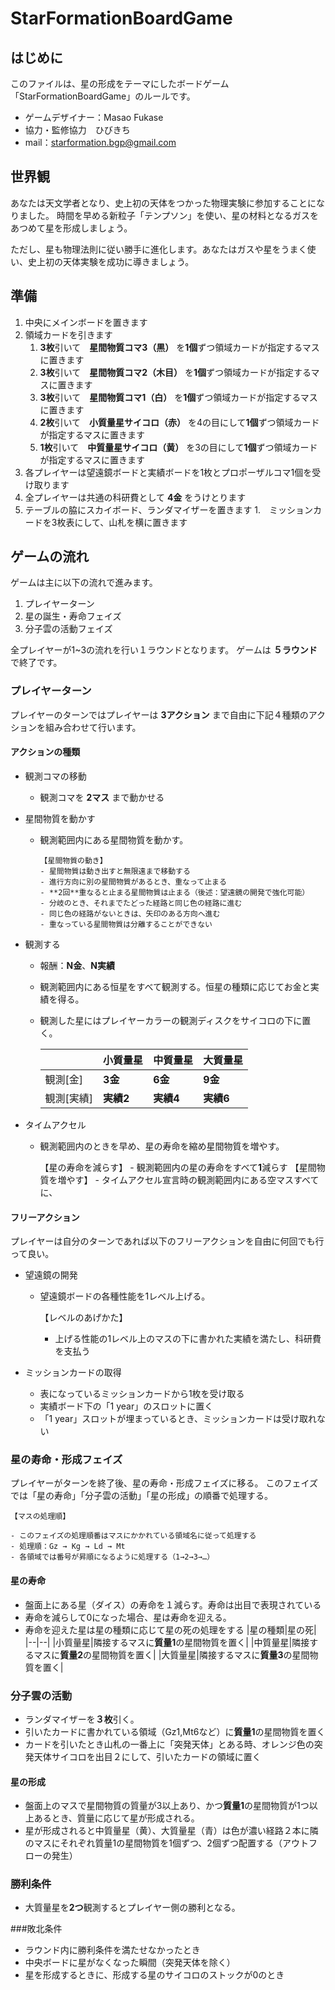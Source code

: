 # StarFormationBoardGame

## はじめに

このファイルは、星の形成をテーマにしたボードゲーム「StarFormationBoardGame」のルールです。

- ゲームデザイナー：Masao Fukase
- 協力・監修協力　ひびきち
- mail：<starformation.bgp@gmail.com>

## 世界観

あなたは天文学者となり、史上初の天体をつかった物理実験に参加することになりました。
時間を早める新粒子「テンプソン」を使い、星の材料となるガスをあつめて星を形成しましょう。

ただし、星も物理法則に従い勝手に進化します。あなたはガスや星をうまく使い、史上初の天体実験を成功に導きましょう。

## 準備

1. 中央にメインボードを置きます
1. 領域カードを引きます
   1. **3枚**引いて　**星間物質コマ3（黒）** を**1個**ずつ領域カードが指定するマスに置きます
   2. **3枚**引いて　**星間物質コマ2（木目）** を**1個**ずつ領域カードが指定するマスに置きます
   3. **3枚**引いて　**星間物質コマ1（白）** を**1個**ずつ領域カードが指定するマスに置きます
   4. **2枚**引いて　**小質量星サイコロ（赤）** を4の目にして**1個**ずつ領域カードが指定するマスに置きます
   5. **1枚**引いて　**中質量星サイコロ（黄）** を3の目にして**1個**ずつ領域カードが指定するマスに置きます
1. 各プレイヤーは望遠鏡ボードと実績ボードを1枚とプロポーザルコマ1個を受け取ります
1. 全プレイヤーは共通の科研費として **4金** をうけとります
1. テーブルの脇にスカイボード、ランダマイザーを置きます
1.　ミッションカードを3枚表にして、山札を横に置きます

## ゲームの流れ

ゲームは主に以下の流れで進みます。

1. プレイヤーターン
2. 星の誕生・寿命フェイズ
3. 分子雲の活動フェイズ

全プレイヤーが1~3の流れを行い１ラウンドとなります。
ゲームは **５ラウンド** で終了です。

### プレイヤーターン

プレイヤーのターンではプレイヤーは **3アクション** まで自由に下記４種類のアクションを組み合わせて行います。

#### アクションの種類

- 観測コマの移動
  - 観測コマを **2マス** まで動かせる
  
- 星間物質を動かす
  - 観測範囲内にある星間物質を動かす。

        【星間物質の動き】
        - 星間物質は動き出すと無限遠まで移動する
        - 進行方向に別の星間物質があるとき、重なって止まる
        - **2回**重なると止まる星間物質は止まる（後述：望遠鏡の開発で強化可能）
        - 分岐のとき、それまでたどった経路と同じ色の経路に進む
        - 同じ色の経路がないときは、矢印のある方向へ進む
        - 重なっている星間物質は分離することができない

- 観測する
  - 報酬：**N金**、**N実績**
  - 観測範囲内にある恒星をすべて観測する。恒星の種類に応じてお金と実績を得る。
  - 観測した星にはプレイヤーカラーの観測ディスクをサイコロの下に置く。

    ||小質量星|中質量星|大質量星|
    |--|--|--|--|
    |観測[金]|**3金**|**6金**|**9金**|
    |観測[実績]|**実績2**|**実績4**|**実績6**|

- タイムアクセル
  - 観測範囲内のときを早め、星の寿命を縮め星間物質を増やす。

      【星の寿命を減らす】
        - 観測範囲内の星の寿命をすべて**1**減らす
      【星間物質を増やす】
        - タイムアクセル宣言時の観測範囲内にある空マスすべてに、

#### フリーアクション

プレイヤーは自分のターンであれば以下のフリーアクションを自由に何回でも行って良い。

  - 望遠鏡の開発
    - 望遠鏡ボードの各種性能を1レベル上げる。

      【レベルのあげかた】
        - 上げる性能の1レベル上のマスの下に書かれた実績を満たし、科研費を支払う

  - ミッションカードの取得
    - 表になっているミッションカードから1枚を受け取る
    - 実績ボード下の「1 year」のスロットに置く
    - 「1 year」スロットが埋まっているとき、ミッションカードは受け取れない


### 星の寿命・形成フェイズ

プレイヤーがターンを終了後、星の寿命・形成フェイズに移る。
このフェイズでは「星の寿命」「分子雲の活動」「星の形成」の順番で処理する。

    【マスの処理順】

    - このフェイズの処理順番はマスにかかれている領域名に従って処理する
    - 処理順：Gz → Kg → Ld → Mt
    - 各領域では番号が昇順になるように処理する（1→2→3→…）

#### 星の寿命
- 盤面上にある星（ダイス）の寿命を１減らす。寿命は出目で表現されている
- 寿命を減らして0になった場合、星は寿命を迎える。
- 寿命を迎えた星は星の種類に応じて星の死の処理をする
    |星の種類|星の死|
    |--|--|
    |小質量星|隣接するマスに**質量1**の星間物質を置く|
    |中質量星|隣接するマスに**質量2**の星間物質を置く|
    |大質量星|隣接するマスに**質量3**の星間物質を置く|

### 分子雲の活動
- ランダマイザーを**３枚**引く。
- 引いたカードに書かれている領域（Gz1,Mt6など）に**質量1**の星間物質を置く
- カードを引いたとき山札の一番上に「突発天体」とある時、オレンジ色の突発天体サイコロを出目２にして、引いたカードの領域に置く

#### 星の形成
- 盤面上のマスで星間物質の質量が3以上あり、かつ**質量1**の星間物質が1つ以上あるとき、質量に応じて星が形成される。
- 星が形成されると中質量星（黄）、大質量星（青）は色が濃い経路２本に隣のマスにそれぞれ質量1の星間物質を1個ずつ、2個ずつ配置する（アウトフローの発生）

### 勝利条件

- 大質量星を**2つ**観測するとプレイヤー側の勝利となる。

###敗北条件

- ラウンド内に勝利条件を満たせなかったとき
- 中央ボードに星がなくなった瞬間（突発天体を除く）
- 星を形成するときに、形成する星のサイコロのストックが0のとき